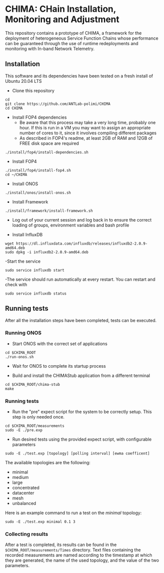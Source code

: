 # CHIMA: CHain Installation, Monitoring and Adjustment

This repository contains a prototype of CHIMA, a framework for the deployment of heterogeneous Service Function Chains whose performance can be guaranteed through the use of runtime redeployments and monitoring with In-band Network Telemetry.

## Installation
This software and its dependencies have been tested on a fresh install of Ubuntu 20.04 LTS

- Clone this repository
```
cd
git clone https://github.com/ANTLab-polimi/CHIMA
cd CHIMA
```

- Install FOP4 dependencies
    - Be aware that this process may take a very long time, probably one hour. If this is run in a VM you may want to assign an appropriate number of cores to it, since it involves compiling different packages
    - As described in FOP4's readme, at least 2GB of RAM and 12GB of FREE disk space are required
```
./install/fop4/install-dependencies.sh
```

- Install FOP4
```
./install/fop4/install-fop4.sh
cd ~/CHIMA
```

- Install ONOS
```
./install/onos/install-onos.sh
```

- Install Framework
```
./install/framework/install-framework.sh
```

- Log out of your current session and log back in to ensure the correct loading of groups, environment variables and bash profile

- Install InfluxDB
```
wget https://dl.influxdata.com/influxdb/releases/influxdb2-2.0.9-amd64.deb
sudo dpkg -i influxdb2-2.0.9-amd64.deb
```
-Start the service
```
sudo service influxdb start
```
-The service should run automatically at every restart. You can restart and check with
```
sudo service influxdb status
```



## Running tests
After all the installation steps have been completed, tests can be executed.

### Running ONOS
- Start ONOS with the correct set of applications
```
cd $CHIMA_ROOT
./run-onos.sh
```

- Wait for ONOS to complete its startup process

- Build and install the CHIMAStub application from a different terminal
```
cd $CHIMA_ROOT/chima-stub
make
```

### Running tests
- Run the "pre" expect script for the system to be correctly setup. This step is only needed once.
```
cd $CHIMA_ROOT/measurements
sudo -E ./pre.exp
```

- Run desired tests using the provided expect script, with configurable parameters
```
sudo -E ./test.exp [topology] [polling interval] [ewma coefficent]
```

The available topologies are the following:
- minimal
- medium
- large
- concentrated
- datacenter
- mesh
- unbalanced

Here is an example command to run a test on the _minimal_ topology:
```
sudo -E ./test.exp minimal 0.1 3
```

### Collecting results
After a test is completed, its results can be found in the `$CHIMA_ROOT/measurements/Times` directory.
Text files containing the recorded measurements are named according to the timestamp at which they are generated, the name of the used topology, and the value of the two parameters.

